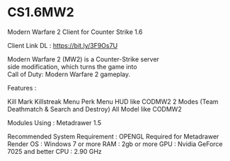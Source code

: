 # CS1.6MW2
Modern Warfare 2 Client for Counter Strike 1.6


Client Link DL : https://bit.ly/3F9Os7U

Modern Warfare 2 (MW2) is a Counter-Strike server   
side modification,  which turns the game into   
Call of Duty: Modern Warfare 2 gameplay.

Features :

Kill Mark
Killstreak Menu
Perk Menu
HUD like CODMW2
2 Modes (Team Deathmatch & Search and Destroy)
All Model like CODMW2

Modules Using :
Metadrawer 1.5

Recommended System Requirement :
OPENGL Required for Metadrawer Render
OS : Windows 7 or more
RAM : 2gb or more
GPU : Nvidia GeForce 7025 and better
CPU : 2.90 GHz
